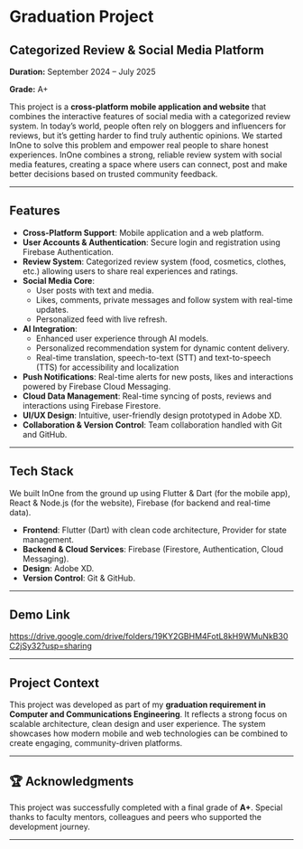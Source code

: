 # Graduation Project
## Categorized Review & Social Media Platform

**Duration:** September 2024 – July 2025

**Grade:** A+

This project is a **cross-platform mobile application and website** that combines the interactive features of social media with a categorized review system. 
In today’s world, people often rely on bloggers and influencers for reviews, but it’s getting harder to find truly authentic opinions. We started InOne to solve this problem and empower real people to share honest experiences. InOne combines a strong, reliable review system with social media features, creating a space where users can connect, post and make better decisions based on trusted community feedback.

---

## Features

* **Cross-Platform Support**: Mobile application and a web platform.
* **User Accounts & Authentication**: Secure login and registration using Firebase Authentication.
* **Review System**: Categorized review system (food, cosmetics, clothes, etc.) allowing users to share real experiences and ratings.
* **Social Media Core**:
  * User posts with text and media.
  * Likes, comments, private messages and follow system with real-time updates.
  * Personalized feed with live refresh.
* **AI Integration**: 
  * Enhanced user experience through AI models.
  * Personalized recommendation system for dynamic content delivery.
  * Real-time translation, speech-to-text (STT) and text-to-speech (TTS) for accessibility and localization
* **Push Notifications**: Real-time alerts for new posts, likes and interactions powered by Firebase Cloud Messaging.
* **Cloud Data Management**: Real-time syncing of posts, reviews and interactions using Firebase Firestore.
* **UI/UX Design**: Intuitive, user-friendly design prototyped in Adobe XD.
* **Collaboration & Version Control**: Team collaboration handled with Git and GitHub.

---

## Tech Stack
We built InOne from the ground up using Flutter & Dart (for the mobile app), React & Node.js (for the website), Firebase (for backend and real-time data).
* **Frontend**: Flutter (Dart) with clean code architecture, Provider for state management.
* **Backend & Cloud Services**: Firebase (Firestore, Authentication, Cloud Messaging).
* **Design**: Adobe XD.
* **Version Control**: Git & GitHub.

---

## Demo Link

https://drive.google.com/drive/folders/19KY2GBHM4FotL8kH9WMuNkB30C2jSy32?usp=sharing

---

## Project Context

This project was developed as part of my **graduation requirement in Computer and Communications Engineering**.
It reflects a strong focus on scalable architecture, clean design and user experience. The system showcases how modern mobile and web technologies can be combined to create engaging, community-driven platforms.

---

## 🏆 Acknowledgments

This project was successfully completed with a final grade of **A+**.
Special thanks to faculty mentors, colleagues and peers who supported the development journey.

---
